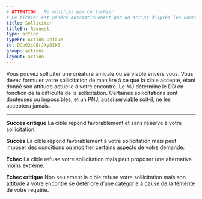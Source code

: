 ```yaml
---
# ATTENTION : Ne modifiez pas ce fichier
# Ce fichier est généré automatiquement par un script d'après les données du module Foundry VTT officiel et de sa traduction
title: Solliciter
titleEn: Request
type: action
typeFr: Action Unique
id: DCb62iCBrJXy0Ik6
group: actions
layout: action
---
```

<p>Vous pouvez solliciter une créature amicale ou serviable envers vous. Vous devez formuler votre sollicitation de manière à ce que la cible accepte, étant donné son attitude actuelle à votre encontre. Le MJ détermine le DD en fonction de la difficulté de la sollicitation. Certaines sollicitations sont douteuses ou impossibles, et un PNJ, aussi serviable soit‑il, ne les acceptera jamais.</p><hr /><p><strong>Succès critique</strong> La cible répond favorablement et sans réserve à votre sollicitation.</p><p><strong>Succès</strong> La cible répond favorablement à votre sollicitation mais peut imposer des conditions ou modifier certains aspects de votre demande.</p><p><strong>Échec</strong> La cible refuse votre sollicitation mais peut proposer une alternative moins extrême.</p><p><strong>Échec critique</strong> Non seulement la cible refuse votre sollicitation mais son attitude à votre encontre se détériore d’une catégorie à cause de la témérité de votre requête.</p>

